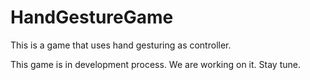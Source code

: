 # HandGestureGame
This is a game that uses hand gesturing as controller.

This game is in development process. We are working on it. Stay tune.
